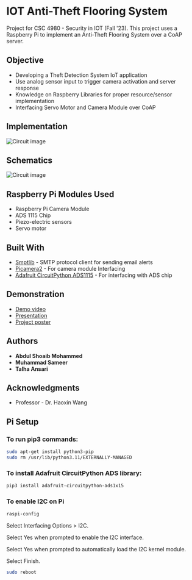 # IOT Anti-Theft Flooring System 

Project for CSC 4980 - Security in IOT (Fall '23). This project uses a Raspberry Pi to implement an Anti-Theft Flooring System over a CoAP server.

## Objective

- Developing a Theft Detection System IoT application
- Use analog sensor input to trigger camera activation and server response 
- Knowledge on Raspberry Libraries for proper resource/sensor implementation
- Interfacing Servo Motor and Camera Module over CoAP


## Implementation

![Circuit image](https://github.com/sameer67866/IOT-Anti-Theft-flooring-system/blob/main/IOTImplementation.jpg?raw=true)


## Schematics

![Circuit image](https://github.com/sameer67866/IOT-Anti-Theft-flooring-system/blob/main/IOTCircuitImage.jpg?raw=true)

## Raspberry Pi Modules Used

- Raspberry Pi Camera Module
- ADS 1115 Chip
- Piezo-electric sensors
- Servo motor


## Built With

* [Smptlib](https://docs.python.org/3/library/smtplib.html) - SMTP protocol client for sending email alerts
* [Picamera2](https://github.com/raspberrypi/picamera2) - For camera module Interfacing 
* [Adafruit CircuitPython ADS1115](https://github.com/adafruit/Adafruit_CircuitPython_ADS1x15) - For interfacing with ADS chip

## Demonstration

* [Demo video](https://drive.google.com/file/d/1ySCxcmnDBW4AQXz50BMR1iuclCvnnUgW/view?usp=sharing)
* [Presentation](https://1drv.ms/p/s!Aike8jU30iDOgZZKH180BO12HymP0g?e=jNXHjP)
* [Project poster](https://docs.google.com/presentation/d/1p_RyZlE7ew_euwt0hkcAPQ_A-vDhHCEu/edit?usp=sharing&ouid=106989836719408766777&rtpof=true&sd=)

## Authors

* **Abdul Shoaib Mohammed**
* **Muhammad Sameer**
* **Talha Ansari**


## Acknowledgments

* Professor - Dr. Haoxin Wang

## Pi Setup
### To run pip3 commands:
```bash
sudo apt-get install python3-pip
sudo rm /usr/lib/python3.11/EXTERNALLY-MANAGED
```
### To install Adafruit CircuitPython ADS library:
```bash
pip3 install adafruit-circuitpython-ads1x15
```
### To enable I2C on Pi
```bash
raspi-config
```
Select Interfacing Options > I2C.

Select Yes when prompted to enable the I2C interface.

Select Yes when prompted to automatically load the I2C kernel module.

Select Finish.
```bash
sudo reboot
```
